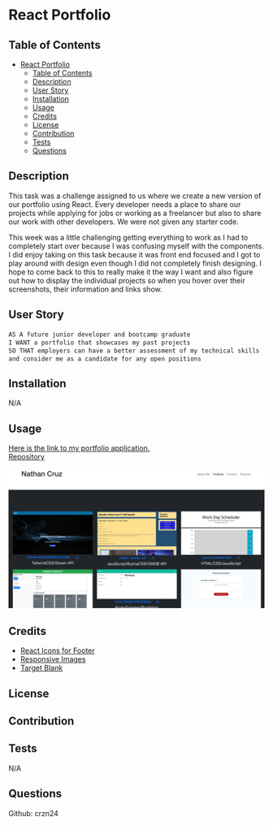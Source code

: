 # React Portfolio

## Table of Contents
- [React Portfolio](#react-portfolio)
  - [Table of Contents](#table-of-contents)
  - [Description](#description)
  - [User Story](#user-story)
  - [Installation](#installation)
  - [Usage](#usage)
  - [Credits](#credits)
  - [License](#license)
  - [Contribution](#contribution)
  - [Tests](#tests)
  - [Questions](#questions)

## Description
This task was a challenge assigned to us where we create a new version of our portfolio using React. Every developer needs a place to share our projects while applying for jobs or working as a freelancer but also to share our work with other developers. We were not given any starter code.

This week was a little challenging getting everything to work as I had to completely start over because I was confusing myself with the components. I did enjoy taking on this task because it was front end focused and I got to play around with design even though I did not completely finish designing. I hope to come back to this to really make it the way I want and also figure out how to display the individual projects so when you hover over their screenshots, their information and links show.

## User Story

```
AS A future junior developer and bootcamp graduate
I WANT a portfolio that showcases my past projects 
SO THAT employers can have a better assessment of my technical skills and consider me as a candidate for any open positions
```

## Installation
N/A
## Usage

[Here is the link to my portfolio application.](https://crzn24.github.io/ncruz-react-portfolio/) <br>
[Repository](https://github.com/crzn24/ncruz-react-portfolio.git) <br>

![Portfolio screenshot](./ncruz-react-portfolio/public/assets/images/portfolio-screenshot.png)

## Credits
* [React Icons for Footer](https://react-icons.github.io/react-icons/)
* [Responsive Images](https://getbootstrap.com/docs/4.0/content/images/)
* [Target Blank](https://www.w3schools.com/tags/att_a_target.asp)
## License


## Contribution 


## Tests 
N/A

## Questions
Github: crzn24










